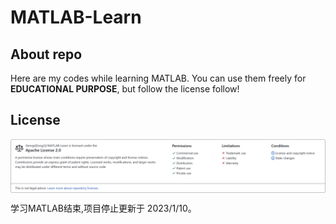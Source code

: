 # MATLAB-Learn
## About repo
Here are my codes while learning MATLAB. You can use them freely for **EDUCATIONAL PURPOSE**, but follow the license follow!

## License

<a href="https://github.com/GeorgeDong32/MATLAB-Learn/blob/main/LICENSE"><img align="center" src="https://github.com/GeorgeDong32/MATLAB-Learn/blob/main/MATLAB-Learn_License.png" alt="License" /></a>

学习MATLAB结束,项目停止更新于 2023/1/10。
